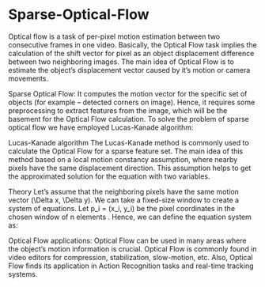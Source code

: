 # Sparse-Optical-Flow

Optical flow is a task of per-pixel motion estimation between two consecutive frames in one video. Basically, the Optical Flow task implies the calculation of the shift vector for pixel as an object displacement difference between two neighboring images. The main idea of Optical Flow is to estimate the object’s displacement vector caused by it’s motion or camera movements.

Sparse Optical Flow: 
It computes the motion vector for the specific set of objects (for example – detected corners on image). Hence, it requires some preprocessing to extract features from the image, which will be the basement for the Optical Flow calculation.
To solve the problem of sparse optical flow we have employed Lucas-Kanade algorithm:

Lucas-Kanade algorithm
The Lucas-Kanade method is commonly used to calculate the Optical Flow for a sparse feature set. The main idea of this method based on a local motion constancy assumption, where nearby pixels have the same displacement direction. This assumption helps to get the approximated solution for the equation with two variables.

Theory
Let’s assume that the neighboring pixels have the same motion vector (\Delta x, \Delta y). We can take a fixed-size window to create a system of equations. Let p_i = (x_i, y_i) be the pixel coordinates in the chosen window of n elements . Hence, we can define the equation system as:


Optical Flow applications:
Optical Flow can be used in many areas where the object’s motion information is crucial. Optical Flow is commonly found in video editors for compression, stabilization, slow-motion, etc. Also, Optical Flow finds its application in Action Recognition tasks and real-time tracking systems.
